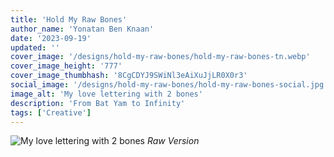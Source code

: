 ```yaml
---
title: 'Hold My Raw Bones'
author_name: 'Yonatan Ben Knaan'
date: '2023-09-19'
updated: ''
cover_image: '/designs/hold-my-raw-bones/hold-my-raw-bones-tn.webp'
cover_image_height: '777'
cover_image_thumbhash: '8CgCDYJ9SWiNl3eAiXuJjLR0X0r3'
social_image: '/designs/hold-my-raw-bones/hold-my-raw-bones-social.jpg'
image_alt: 'My love lettering with 2 bones'
description: 'From Bat Yam to Infinity'
tags: ['Creative']
---
```


![My love lettering with 2 bones](/designs/hold-my-raw-bones/hold-my-raw-bones.webp)
*Raw Version*